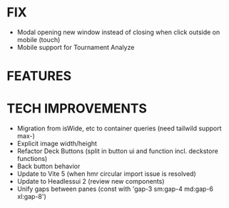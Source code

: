 # FIX
- Modal opening new window instead of closing when click outside on mobile (touch)
- Mobile support for Tournament Analyze

# FEATURES

# TECH IMPROVEMENTS
- Migration from isWide, etc to container queries (need tailwild support max-)
- Explicit image width/height
- Refactor Deck Buttons (split in button ui and function incl. deckstore functions)
- Back button behavior
- Update to Vite 5 (when hmr circular import issue is resolved)
- Update to Headlessui 2 (review new components)
- Unify gaps between panes (const with 'gap-3 sm:gap-4 md:gap-6 xl:gap-8')
